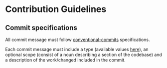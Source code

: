 # Contribution Guidelines

## Commit specifications
All commit message must follow [conventional-commits](https://www.conventionalcommits.org) specifications.

Each commit message must include a type (available values [here](https://github.com/conventional-changelog/commitlint/tree/master/%40commitlint/config-conventional#type-enum)), an optional scope (consist of a noun describing a section of the codebase) and a description of the work/changed included in the commit.
